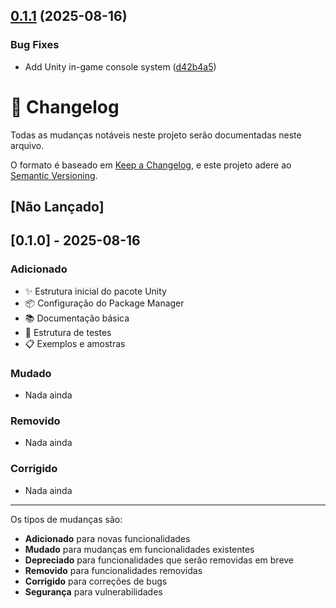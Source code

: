 ## [0.1.1](https://github.com/Natteens/commander/compare/v0.1.0...v0.1.1) (2025-08-16)


### Bug Fixes

* Add Unity in-game console system ([d42b4a5](https://github.com/Natteens/commander/commit/d42b4a59db87e5b702c1f0064a3daf23a27b8616))

# 📝 Changelog

Todas as mudanças notáveis neste projeto serão documentadas neste arquivo.

O formato é baseado em [Keep a Changelog](https://keepachangelog.com/pt-BR/1.0.0/),
e este projeto adere ao [Semantic Versioning](https://semver.org/spec/v2.0.0.html).

## [Não Lançado]

## [0.1.0] - 2025-08-16

### Adicionado
- ✨ Estrutura inicial do pacote Unity
- 📦 Configuração do Package Manager
- 📚 Documentação básica
- 🧪 Estrutura de testes
- 📋 Exemplos e amostras

### Mudado
- Nada ainda

### Removido
- Nada ainda

### Corrigido
- Nada ainda

---

Os tipos de mudanças são:
- **Adicionado** para novas funcionalidades
- **Mudado** para mudanças em funcionalidades existentes
- **Depreciado** para funcionalidades que serão removidas em breve
- **Removido** para funcionalidades removidas
- **Corrigido** para correções de bugs
- **Segurança** para vulnerabilidades
